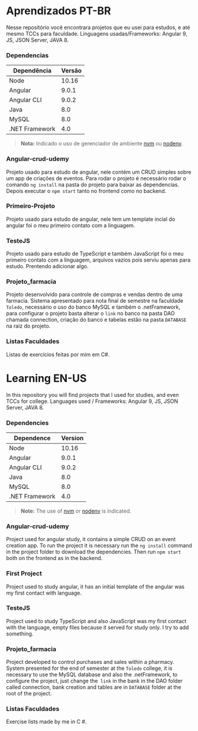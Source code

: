# Aprendizados PT-BR
Nesse repositório você encontrara projetos que eu usei para estudos, e até mesmo TCCs para faculdade.
Linguagens usadas/Frameworks: Angular 9, JS, JSON Server, JAVA 8.

### Dependencias
| Dependência | Versão |
| ----------- | ------ | 
|    Node     |  10.16 |
|   Angular   |  9.0.1 |
| Angular CLI |  9.0.2 |
|    Java     |   8.0  |
|MySQL|   8.0  |
|.NET Framework|   4.0  |
> **Nota:** Indicado o uso de gerenciador de ambiente [nvm](https://github.com/nvm-sh/nvm) ou [nodenv](https://github.com/nodenv/nodenv).


### Angular-crud-udemy
Projeto usado para estudo de angular, nele contém um CRUD simples sobre um app de criações de eventos. Para rodar o projeto é necessário
rodar o comando `ng install` na pasta do projeto para baixar as dependencias. Depois executar o  `npm start` tanto no frontend 
como no backend.


### Primeiro-Projeto
Projeto usado para estudo de angular, nele tem um template incial do angular foi o meu primeiro contato com a linguagem.


### TesteJS
Projeto usado para estudo de TypeScript e também JavaScript foi o meu primeiro contato com a linguagem, arquivos vazios pois serviu 
apenas para estudo. Prentendo adicionar algo.


### Projeto_farmacia
Projeto desenvolvido para controle de compras e vendas dentro de uma farmacia. Sistema apresentado para nota final de semestre na faculdade `Toledo`, necessário o uso do banco MySQL e também o .netFramework, para configurar o projeto basta alterar o `link` no banco na pasta DAO chamada connection, criação do banco e tabelas estão na pasta `DATABASE` na raiz do projeto.


### Listas Faculdades
Listas de exercícios feitas por mim em C#.

# Learning EN-US
In this repository you will find projects that I used for studies, and even TCCs for college.
Languages used / Frameworks: Angular 9, JS, JSON Server, JAVA 8.

### Dependencies
| Dependence   | Version |
| -------------|---------|
| Node         | 10.16   |
| Angular      | 9.0.1   |
| Angular CLI  | 9.0.2   |
| Java         | 8.0     |
|MySQL|   8.0  |
|.NET Framework|   4.0  |
> **Note:**  The use of [nvm](https://github.com/nvm-sh/nvm) or [nodenv](https://github.com/nodenv/nodenv) is indicated.

### Angular-crud-udemy
Project used for angular study, it contains a simple CRUD on an event creation app. To run the project it is necessary
run the `ng install` command in the project folder to download the dependencies. Then run `npm start` both on the frontend
as in the backend.


### First Project
Project used to study angular, it has an initial template of the angular was my first contact with language.


### TesteJS
Project used to study TypeScript and also JavaScript was my first contact with the language, empty files because it served
for study only. I try to add something.

### Projeto_farmacia
Project developed to control purchases and sales within a pharmacy. System presented for the end of semester at the `Toledo` college, it is necessary to use the MySQL database and also the .netFramework, to configure the project, just change the` link` in the bank in the DAO folder called connection, bank creation and tables are in `DATABASE` folder at the root of the project.


### Listas Faculdades
Exercise lists made by me in C #.
